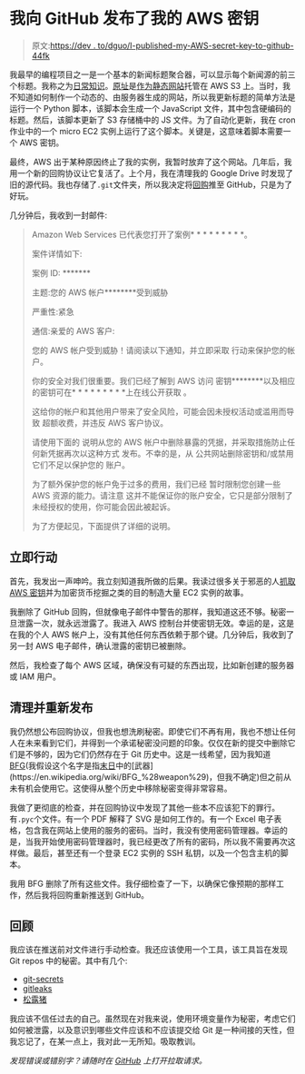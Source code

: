 # 我向 GitHub 发布了我的 AWS 密钥

> 原文:[https://dev . to/dguo/I-published-my-AWS-secret-key-to-github-44fk](https://dev.to/dguo/i-published-my-aws-secret-key-to-github-44fk)

我最早的编程项目之一是一个基本的新闻标题聚合器，可以显示每个新闻源的前三个标题。我称之为[日常知识](https://dailylore.com/)。[原址](https://www.dailylore.com/legacy/)是[作为静态网站](https://docs.aws.amazon.com/AmazonS3/latest/dev/WebsiteHosting.html)托管在 AWS S3 上。当时，我不知道如何制作一个动态的、由服务器生成的网站，所以我更新标题的简单方法是运行一个 Python 脚本，该脚本会生成一个 JavaScript 文件，其中包含硬编码的标题。然后，该脚本更新了 S3 存储桶中的 JS 文件。为了自动化更新，我在 cron 作业中的一个 micro EC2 实例上运行了这个脚本。关键是，这意味着脚本需要一个 AWS 密钥。

最终，AWS 出于某种原因终止了我的实例，我暂时放弃了这个网站。几年后，我用一个新的回购协议让它复活了。上个月，我在清理我的 Google Drive 时发现了旧的源代码。我也存储了`.git`文件夹，所以我决定将[回购](https://github.com/dguo/headlines)推至 GitHub，只是为了好玩。

几分钟后，我收到一封邮件:

> Amazon Web Services 已代表您打开了案例* * * * * * * * *。
> 
> 案件详情如下:
> 
> 案例 ID: *******
> 
> 主题:您的 AWS 帐户********受到威胁
> 
> 严重性:紧急
> 
> 通信:亲爱的 AWS 客户:
> 
> 您的 AWS 帐户受到威胁！请阅读以下通知，并立即采取
> 行动来保护您的帐户。
> 
> 你的安全对我们很重要。我们已经了解到 AWS 访问
> 密钥********以及相应的密钥可在* * * * * * * * *上在线公开获取
> 。
> 
> 这给你的帐户和其他用户带来了安全风险，可能会因未授权活动或滥用而导致
> 超额收费，并违反 AWS
> 客户协议。
> 
> 请使用下面的
> 说明从您的 AWS 帐户中删除暴露的凭据，并采取措施防止任何新凭据再次以这种方式
> 发布。不幸的是，从
> 公共网站删除密钥和/或禁用它们不足以保护您的
> 账户。
> 
> 为了额外保护您的帐户免于过多的费用，我们已经
> 暂时限制您创建一些 AWS 资源的能力。请注意
> 这并不能保证你的账户安全，它只是部分限制了
> 未经授权的使用，你可能会因此被起诉。
> 
> 为了方便起见，下面提供了详细的说明。

## 立即行动

首先，我发出一声呻吟。我立刻知道我所做的后果。我读过很多关于邪恶的人[抓取 AWS 密钥](https://www.theregister.co.uk/2015/01/06/dev_blunder_shows_github_crawling_with_keyslurping_bots/)并为加密货币挖掘之类的目的制造大量 EC2 实例的故事。

我删除了 GitHub 回购，但就像电子邮件中警告的那样，我知道这还不够。秘密一旦泄露一次，就永远泄露了。我进入 AWS 控制台并使密钥无效。幸运的是，这是在我的个人 AWS 帐户上，没有其他任何东西依赖于那个键。几分钟后，我收到了另一封 AWS 电子邮件，确认泄露的密钥已被删除。

然后，我检查了每个 AWS 区域，确保没有可疑的东西出现，比如新创建的服务器或 IAM 用户。

## 清理并重新发布

我仍然想公布回购协议，但我也想洗刷秘密。即使它们不再有用，我也不想让任何人在未来看到它们，并得到一个承诺秘密没问题的印象。仅仅在新的提交中删除它们是不够的，因为它们仍然存在于 Git 历史中。这是一线希望，因为我知道[BFG](https://rtyley.github.io/bfg-repo-cleaner/)(我假设这个名字是指[末日](https://en.wikipedia.org/wiki/Doom_(1993_video_game))中的[武器](https://en.wikipedia.org/wiki/BFG_%28weapon%29)，但我不确定)但之前从未有机会使用它。这使得从整个历史中移除秘密变得非常容易。

我做了更彻底的检查，并在回购协议中发现了其他一些本不应该犯下的罪行。有`.pyc`个文件。有一个 PDF 解释了 SVG 是如何工作的。有一个 Excel 电子表格，包含我在网站上使用的服务的密码。当时，我没有使用密码管理器。幸运的是，当我开始使用密码管理器时，我已经更改了所有的密码，所以我不需要再次这样做。最后，甚至还有一个登录 EC2 实例的 SSH 私钥，以及一个包含主机的脚本。

我用 BFG 删除了所有这些文件。我仔细检查了一下，以确保它像预期的那样工作，然后我将回购重新推送到 GitHub。

## 回顾

我应该在推送前对文件进行手动检查。我还应该使用一个工具，该工具旨在发现 Git repos 中的秘密。其中有几个:

*   [git-secrets](https://github.com/awslabs/git-secrets)
*   [gitleaks](https://github.com/zricethezav/gitleaks)
*   [松露猪](https://github.com/dxa4481/truffleHog)

我应该不信任过去的自己。虽然现在对我来说，使用环境变量作为秘密，考虑它们如何被泄露，以及意识到哪些文件应该和不应该提交给 Git 是一种间接的天性，但我忘记了，在某一点上，我对此一无所知。吸取教训。

*发现错误或错别字？请随时在 [GitHub](https://github.com/dguo/dannyguo.com/blob/master/content/blog/I-published-my-aws-secret-key-to-github.md) 上打开拉取请求。*